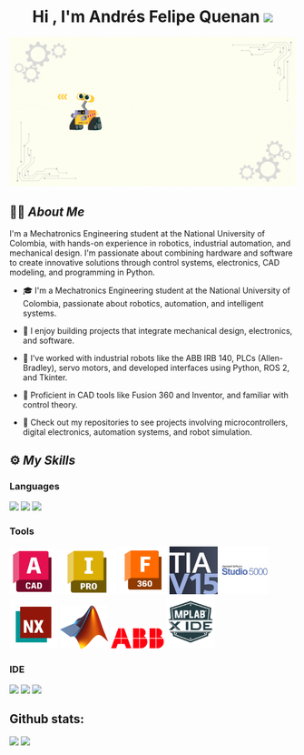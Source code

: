 <h1 align="center">Hi , I'm Andrés Felipe Quenan <img src="https://em-content.zobj.net/source/noto-emoji-animations/344/waving-hand_light-skin-tone_1f44b-1f3fb_1f3fb.gif" width="35"></h1>

<p align="center">
  <img src="Img/User.gif" alt="Presentation" width="1152">
</p>

## 👨‍💻 _About Me_

I'm a Mechatronics Engineering student at the National University of Colombia, with hands-on experience in robotics, industrial automation, and mechanical design. I'm passionate about combining hardware and software to create innovative solutions through control systems, electronics, CAD modeling, and programming in Python.

* 🎓 I'm a Mechatronics Engineering student at the National University of Colombia, passionate about robotics, automation, and intelligent systems.

* 🔧 I enjoy building projects that integrate mechanical design, electronics, and software.

* 🤖 I’ve worked with industrial robots like the ABB IRB 140, PLCs (Allen-Bradley), servo motors, and developed interfaces using Python, ROS 2, and Tkinter.

* 📐 Proficient in CAD tools like Fusion 360 and Inventor, and familiar with control theory.

* 📂 Check out my repositories to see projects involving microcontrollers, digital electronics, automation systems, and robot simulation.

## ⚙️ _My Skills_ 

### Languages

<span> 
  <img src="https://img.shields.io/badge/python-3670A0?style=for-the-badge&logo=python&logoColor=ffdd54">
  <img src="https://img.shields.io/badge/c++-%2300599C.svg?style=for-the-badge&logo=c%2B%2B&logoColor=white">
  <img src="https://img.shields.io/badge/JavaScript-F7DF1E?style=for-the-badge&logo=javascript&logoColor=black">
</span>

### Tools
<p>
  <img src="Img/Autocad.png" width="80"/>
  <img src="Img/Inventor.png" width="105"/>
  <img src="Img/Fusion.png" width="85"/>
  <img src="Img/TIA.png" width="85"/>
  <img src="Img/Studio.jpg" width="85"/>
  <img src="Img/NX.png" width="85"/>
  <img src="Img/Matlab.png" width="85"/>
  <img src="Img/ABB.png" width="95"/>
  <img src="Img/Mplab.png" width="85"/>
</p>

### IDE
<span> 
  <img src= "https://img.shields.io/badge/Visual%20Studio%20Code-0078d7.svg?style=for-the-badge&logo=visual-studio-code&logoColor=white">
  <img src= "https://img.shields.io/badge/jupyter-%23FA0F00.svg?style=for-the-badge&logo=jupyter&logoColor=white">
  <img src= "https://img.shields.io/badge/-Arduino-00979D?style=for-the-badge&logo=Arduino&logoColor=white">
</span>

<h2>Github stats:</h2> 

[![](https://github-readme-stats.vercel.app/api?username=Andres-Felipe-Quenan&show_icons=true&theme=tokyonight&hide_border=true&locale=en)](https://github.com/Andres-Felipe-Quenan)
[![](https://github-readme-streak-stats.herokuapp.com/?user=Andres-Felipe-Quenan&theme=material-palenight)](https://github.com/Andres-Felipe-Quenan)
</div>
